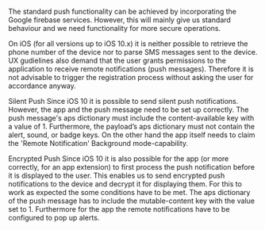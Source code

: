 The standard push functionality can be achieved by incorporating the Google firebase services. However, 
this will mainly give us standard behaviour and we need functionality for more secure operations.

On iOS (for all versions up to iOS 10.x) it is neither possible to retrieve the phone number of the device
nor to parse SMS messages sent to the device. UX gudielines also demand that the user grants permissions to
the application to receive remote notifications (push messages). Therefore it is not advisable to trigger 
the registration process without asking the user for accordance anyway.

Silent Push
Since iOS 10 it is possible to send silent push notifications. However, the app and the push message need
to be set up correctly. The push message's aps dictionary must include the content-available key with a value of 1.
Furthermore, the payload’s aps dictionary must not contain the alert, sound, or badge keys.
On the other hand the app itself needs to claim the 'Remote Notification' Background mode-capability.

Encrypted Push
Since iOS 10 it is also possible for the app (or more correctly, for an app extension) to first process the 
push notification before it is displayed to the user. This enables us to send encrypted push notifications 
to the device and decrypt it for displaying them. For this to work as expected the some conditions have to be
met. The aps dictionary of the push message has to include the mutable-content key with the value set to 1.
Furthermore for the app the remote notifications have to be configured to pop up alerts.
